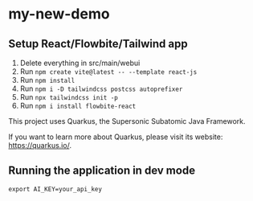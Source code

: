# my-new-demo

## Setup React/Flowbite/Tailwind app

1. Delete everything in src/main/webui
2. Run `npm create vite@latest -- --template react-js`
3. Run `npm install`
4. Run `npm i -D tailwindcss postcss autoprefixer`
5. Run `npx tailwindcss init -p`
6. Run `npm i install flowbite-react`

This project uses Quarkus, the Supersonic Subatomic Java Framework.

If you want to learn more about Quarkus, please visit its website: <https://quarkus.io/>.

## Running the application in dev mode

```shell
export AI_KEY=your_api_key
```